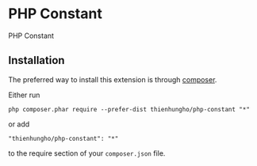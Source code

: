 PHP Constant
====================
PHP Constant

Installation
------------

The preferred way to install this extension is through [composer](http://getcomposer.org/download/).

Either run

```
php composer.phar require --prefer-dist thienhungho/php-constant "*"
```

or add

```
"thienhungho/php-constant": "*"
```

to the require section of your `composer.json` file.